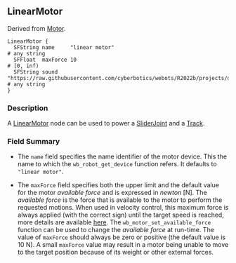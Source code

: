 ## LinearMotor

Derived from [Motor](motor.md).

```
LinearMotor {
  SFString name     "linear motor"                                                                                                # any string
  SFFloat  maxForce 10                                                                                                            # [0, inf)
  SFString sound    "https://raw.githubusercontent.com/cyberbotics/webots/R2022b/projects/default/worlds/sounds/linear_motor.wav" # any string
}
```

### Description

A [LinearMotor](#linearmotor) node can be used to power a [SliderJoint](sliderjoint.md) and a [Track](track.md).

### Field Summary

- The `name` field specifies the name identifier of the motor device.
This the name to which the `wb_robot_get_device` function refers.
It defaults to `"linear motor"`.

- The `maxForce` field specifies both the upper limit and the default value for the motor *available force* and is expressed in *newton* [N].
The *available force* is the force that is available to the motor to perform the requested motions.
When used in velocity control, this maximum force is always applied (with the correct sign) until the target speed is reached, more details are available [here](http://ode.org/wiki/index.php?title=Manual#Stops_and_motor_parameters).
The `wb_motor_set_available_force` function can be used to change the *available force* at run-time.
The value of `maxForce` should always be zero or positive (the default value is 10 N).
A small `maxForce` value may result in a motor being unable to move to the target position because of its weight or other external forces.
